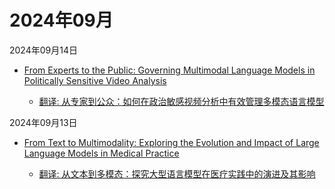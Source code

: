 # 2024年09月

2024年09月14日

- [From Experts to the Public: Governing Multimodal Language Models in Politically Sensitive Video Analysis](2024年09月14日/From_Experts_to_the_Public_Governing_Multimodal_Language_Models_in_Politically_Sensitive_Video_Analysis.md)

    - [翻译: 从专家到公众：如何在政治敏感视频分析中有效管理多模态语言模型](2024年09月14日/From_Experts_to_the_Public_Governing_Multimodal_Language_Models_in_Politically_Sensitive_Video_Analysis.md)

2024年09月13日

- [From Text to Multimodality: Exploring the Evolution and Impact of Large Language Models in Medical Practice](2024年09月13日/From_Text_to_Multimodality_Exploring_the_Evolution_and_Impact_of_Large_Language_Models_in_Medical_Practice.md)

    - [翻译: 从文本到多模态：探究大型语言模型在医疗实践中的演进及其影响](2024年09月13日/From_Text_to_Multimodality_Exploring_the_Evolution_and_Impact_of_Large_Language_Models_in_Medical_Practice.md)